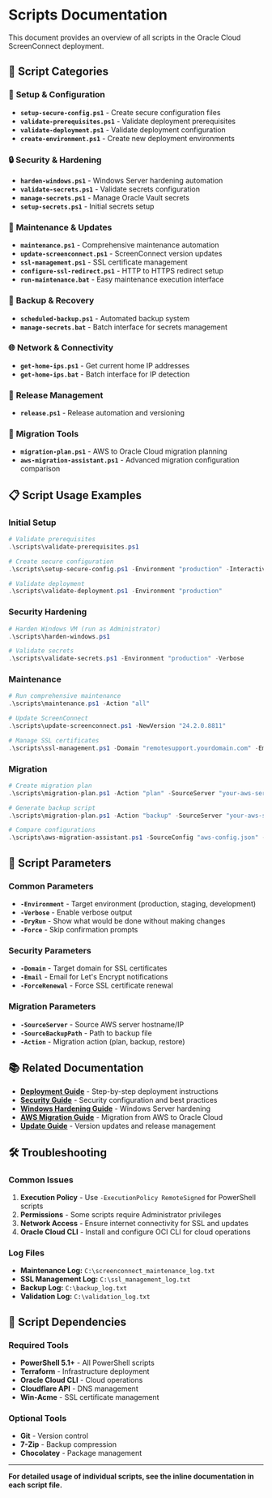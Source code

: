 # Scripts Documentation

This document provides an overview of all scripts in the Oracle Cloud ScreenConnect deployment.

## 📁 Script Categories

### 🔧 **Setup & Configuration**
- **`setup-secure-config.ps1`** - Create secure configuration files
- **`validate-prerequisites.ps1`** - Validate deployment prerequisites
- **`validate-deployment.ps1`** - Validate deployment configuration
- **`create-environment.ps1`** - Create new deployment environments

### 🔒 **Security & Hardening**
- **`harden-windows.ps1`** - Windows Server hardening automation
- **`validate-secrets.ps1`** - Validate secrets configuration
- **`manage-secrets.ps1`** - Manage Oracle Vault secrets
- **`setup-secrets.ps1`** - Initial secrets setup

### 🔄 **Maintenance & Updates**
- **`maintenance.ps1`** - Comprehensive maintenance automation
- **`update-screenconnect.ps1`** - ScreenConnect version updates
- **`ssl-management.ps1`** - SSL certificate management
- **`configure-ssl-redirect.ps1`** - HTTP to HTTPS redirect setup
- **`run-maintenance.bat`** - Easy maintenance execution interface

### 💾 **Backup & Recovery**
- **`scheduled-backup.ps1`** - Automated backup system
- **`manage-secrets.bat`** - Batch interface for secrets management

### 🌐 **Network & Connectivity**
- **`get-home-ips.ps1`** - Get current home IP addresses
- **`get-home-ips.bat`** - Batch interface for IP detection

### 🚀 **Release Management**
- **`release.ps1`** - Release automation and versioning

### 🔄 **Migration Tools**
- **`migration-plan.ps1`** - AWS to Oracle Cloud migration planning
- **`aws-migration-assistant.ps1`** - Advanced migration configuration comparison

## 📋 **Script Usage Examples**

### Initial Setup
```powershell
# Validate prerequisites
.\scripts\validate-prerequisites.ps1

# Create secure configuration
.\scripts\setup-secure-config.ps1 -Environment "production" -Interactive

# Validate deployment
.\scripts\validate-deployment.ps1 -Environment "production"
```

### Security Hardening
```powershell
# Harden Windows VM (run as Administrator)
.\scripts\harden-windows.ps1

# Validate secrets
.\scripts\validate-secrets.ps1 -Environment "production" -Verbose
```

### Maintenance
```powershell
# Run comprehensive maintenance
.\scripts\maintenance.ps1 -Action "all"

# Update ScreenConnect
.\scripts\update-screenconnect.ps1 -NewVersion "24.2.0.8811"

# Manage SSL certificates
.\scripts\ssl-management.ps1 -Domain "remotesupport.yourdomain.com" -Email "admin@yourdomain.com"
```

### Migration
```powershell
# Create migration plan
.\scripts\migration-plan.ps1 -Action "plan" -SourceServer "your-aws-server.com"

# Generate backup script
.\scripts\migration-plan.ps1 -Action "backup" -SourceServer "your-aws-server.com"

# Compare configurations
.\scripts\aws-migration-assistant.ps1 -SourceConfig "aws-config.json" -TargetConfig "oracle-config.json"
```

## 🔧 **Script Parameters**

### Common Parameters
- **`-Environment`** - Target environment (production, staging, development)
- **`-Verbose`** - Enable verbose output
- **`-DryRun`** - Show what would be done without making changes
- **`-Force`** - Skip confirmation prompts

### Security Parameters
- **`-Domain`** - Target domain for SSL certificates
- **`-Email`** - Email for Let's Encrypt notifications
- **`-ForceRenewal`** - Force SSL certificate renewal

### Migration Parameters
- **`-SourceServer`** - Source AWS server hostname/IP
- **`-SourceBackupPath`** - Path to backup file
- **`-Action`** - Migration action (plan, backup, restore)

## 📚 **Related Documentation**

- **[Deployment Guide](../DEPLOYMENT_GUIDE.md)** - Step-by-step deployment instructions
- **[Security Guide](SECURITY_GUIDE.md)** - Security configuration and best practices
- **[Windows Hardening Guide](WINDOWS_HARDENING.md)** - Windows Server hardening
- **[AWS Migration Guide](AWS_MIGRATION.md)** - Migration from AWS to Oracle Cloud
- **[Update Guide](../UPDATE_GUIDE.md)** - Version updates and release management

## 🛠️ **Troubleshooting**

### Common Issues
1. **Execution Policy** - Use `-ExecutionPolicy RemoteSigned` for PowerShell scripts
2. **Permissions** - Some scripts require Administrator privileges
3. **Network Access** - Ensure internet connectivity for SSL and updates
4. **Oracle Cloud CLI** - Install and configure OCI CLI for cloud operations

### Log Files
- **Maintenance Log:** `C:\screenconnect_maintenance_log.txt`
- **SSL Management Log:** `C:\ssl_management_log.txt`
- **Backup Log:** `C:\backup_log.txt`
- **Validation Log:** `C:\validation_log.txt`

## 🔄 **Script Dependencies**

### Required Tools
- **PowerShell 5.1+** - All PowerShell scripts
- **Terraform** - Infrastructure deployment
- **Oracle Cloud CLI** - Cloud operations
- **Cloudflare API** - DNS management
- **Win-Acme** - SSL certificate management

### Optional Tools
- **Git** - Version control
- **7-Zip** - Backup compression
- **Chocolatey** - Package management

---

**For detailed usage of individual scripts, see the inline documentation in each script file.** 